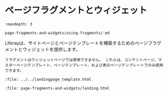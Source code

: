 # ページフラグメントとウィジェット

```{toctree}
:maxdepth: 3

page-fragments-and-widgets/using-fragments/.md
```

<!--TASK: Develop into-->

Liferayは、サイトページとページテンプレートを構築するためのページフラグメントとウィジェットを提供します。

```{note}
フラグメントはウィジェットページでは使用できません。 これらは、コンテントページ、マスターページテンプレート、ページテンプレート、および表示ページテンプレートでのみ使用できます。
```

```{raw} html
:file: ../../landingpage_template.html
```

```{raw} html
:file: page-fragments-and-widgets/landing.html
```
